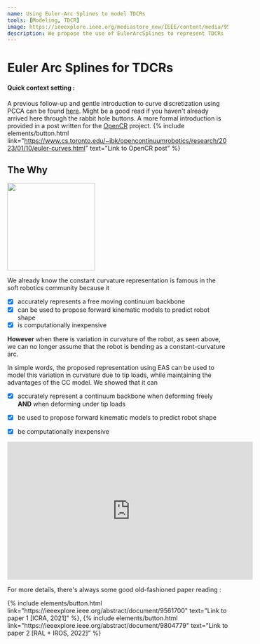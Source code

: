 ```yaml
---
name: Using Euler-Arc Splines to model TDCRs
tools: [Modeling, TDCR]
image: https://ieeexplore.ieee.org/mediastore_new/IEEE/content/media/9560720/9560666/9561700/rao1-p7-rao-large.gif
description: We propose the use of EulerArcSplines to represent TDCRs
---
```

# Euler Arc Splines for TDCRs

#### Quick context setting :
A previous follow-up and gentle introduction to curve discretization using PCCA can be found [here](https://priyankarao257.github.io/blog_modeling/intro-to-pcca). Might be a good read if you haven't already arrived here through the rabbit hole buttons.
A more formal introduction is provided in a post written for the [OpenCR](https://www.cs.toronto.edu/~jbk/opencontinuumrobotics/) project. 
{% include elements/button.html link="https://www.cs.toronto.edu/~jbk/opencontinuumrobotics/research/2023/01/10/euler-curves.html" text="Link to OpenCR post" %}



## The Why

<p class="text-center">
<img src="https://ieeexplore.ieee.org/mediastore_new/IEEE/content/media/9560720/9560666/9561700/rao1-p7-rao-large.gif" width="200" height="200" />
</p>

We already know the constant curvature representation is famous in the soft robotics community because it
- [x] accurately represents a free moving continuum backbone 
- [x] can be used to propose forward kinematic models to predict robot shape
- [x] is computationally inexpensive

**However** when there is variation in curvature of the robot, as seen above, we can no longer assume that the robot is bending as a constant-curvature arc.

In simple words, the proposed representation using EAS can be used to model this variation in curvature due to tip loads, while maintaining the advantages of the CC model. We showed that it can

- [x] accurately represent a continuum backbone when deforming freely **AND** when deforming under tip loads
- [x] be used to propose forward kinematic models to predict robot shape
- [x] be computationally inexpensive


<p class="text-center">
<iframe width="560" height="315" src="https://www.youtube.com/embed/kavIG50nVb0" title="YouTube video player" frameborder="0" allow="accelerometer; autoplay; clipboard-write; encrypted-media; gyroscope; picture-in-picture; web-share" allowfullscreen></iframe>
</p>

For more details, there's always some good old-fashioned paper reading : 
<p class="text-center">
{% include elements/button.html link="https://ieeexplore.ieee.org/abstract/document/9561700" text="Link to paper 1 [ICRA, 2021]" %}, 
{% include elements/button.html link="https://ieeexplore.ieee.org/abstract/document/9804779" text="Link to paper 2 [RAL + IROS, 2022]" %}
</p>